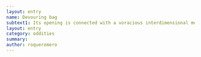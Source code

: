 ```yaml
---
layout: entry 
name: Devouring bag
subtext1: Its opening is connected with a voracious interdimensional monstrosity, vacuuming anything inserted inside it.
layout: entry
category: oddities
summary: 
author: roqueromero
---
```

